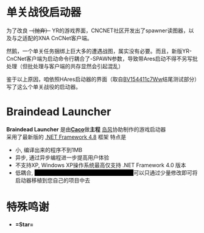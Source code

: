 # 单关战役启动器

为了改良 ~~（抛弃）~~ YR的游戏界面，CNCNET社区开发出了spawner读图器，以及与之适配的XNA CnCNet客户端。

然鹅，一个单关任务捆绑上巨大多的遭遇战图，属实没有必要。而且，新版YR-CnCNet客户端为启动命令行耦合了-SPAWN参数，导致带Ares启动不得不另写批处理（但批处理与客户端的共存显然会引起混乱）

鉴于以上原因，咱依照HAres启动器的界面（取自[BV154411c7Ww](https://b23.tv/BV154411c7Ww)结尾测试部分）写了这么个单关战役的启动器。


# Braindead Launcher
**Braindead Launcher** 是由[**Caco**](https://github.com/CaconCaco)做**主程** [岛风](https://github.com/frg2089)协助制作的游戏启动器  
采用了最新版的 [.NET Framework 4.8](https://dotnet.microsoft.com/download/dotnet-framework/net48) 框架
特点是
- 小, 编译出来的程序不到1MB
- 异步, 通过异步编程进一步提高用户体验
- 不支持XP, Windows XP操作系统最高仅支持 .NET Framework 4.0 版本
- 低耦合, <span style="color: #000; background-color: #000">我是有叫caco分层写的, 所以应该...大概...</span>可以只通过少量修改即可将启动器移植到您自己的项目中去

# 特殊鸣谢
- **=Star=**
